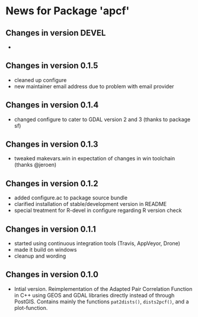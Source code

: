 # News for Package 'apcf'

## Changes in version DEVEL
*

## Changes in version 0.1.5
* cleaned up configure
* new maintainer email address due to problem with email provider

## Changes in version 0.1.4
* changed configure to cater to GDAL version 2 and 3 (thanks to package sf)

## Changes in version 0.1.3
* tweaked makevars.win in expectation of changes in win toolchain (thanks @jeroen)

## Changes in version 0.1.2
* added configure.ac to package source bundle
* clarified installation of stable/development version in README
* special treatment for R-devel in configure regarding R version check

## Changes in version 0.1.1
* started using continuous integration tools (Travis, AppVeyor, Drone)
* made it build on windows
* cleanup and wording

## Changes in version 0.1.0
* Intial version. Reimplementation of the Adapted Pair Correlation Function
  in C++ using GEOS and GDAL libraries directly instead of through PostGIS.
  Contains mainly the functions `pat2dists()`, `dists2pcf()`, and 
  a plot-function.
